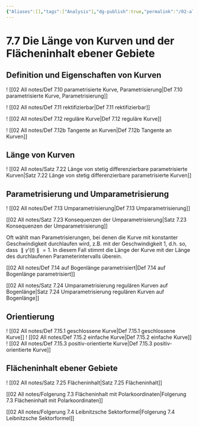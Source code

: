 ```yaml
---
{"Aliases":[],"tags":["Analysis"],"dg-publish":true,"permalink":"/02-all-notes/7-7-die-laenge-von-kurven-und-der-flaecheninhalt-ebener-gebiete/","dgHomeLink":true,"dgPassFrontmatter":true}
---
```


# 7.7 Die Länge von Kurven und der Flächeninhalt ebener Gebiete
## Definition und Eigenschaften von Kurven
! [[02 All notes/Def 7.10 parametrisierte Kurve, Parametrisierung|Def 7.10 parametrisierte Kurve, Parametrisierung]]

! [[02 All notes/Def 7.11 rektifizierbar|Def 7.11 rektifizierbar]]

! [[02 All notes/Def 7.12 reguläre Kurve|Def 7.12 reguläre Kurve]]

! [[02 All notes/Def 7.12b Tangente an Kurven|Def 7.12b Tangente an Kurven]]

## Länge von Kurven
! [[02 All notes/Satz 7.22 Länge von stetig differenzierbare parametrisierte Kurven|Satz 7.22 Länge von stetig differenzierbare parametrisierte Kurven]]

## Parametrisierung und Umparametrisierung
! [[02 All notes/Def 7.13 Umparametrisierung|Def 7.13 Umparametrisierung]]

[[02 All notes/Satz 7.23 Konsequenzen der Umparametrisierung|Satz 7.23 Konsequenzen der Umparametrisierung]]

Oft wählt man Parametrisierungen, bei denen die Kurve mit konstanter Geschwindigkeit durchlaufen wird, z.B. mit der Geschwindigkeit 1, d.h. so, dass $∥γ′(t)∥ = 1$. In diesem Fall stimmt die Länge der Kurve mit der Länge des durchlaufenen Parameterintervalls überein.

[[02 All notes/Def 7.14 auf Bogenlänge parametrisiert|Def 7.14 auf Bogenlänge parametrisiert]]

[[02 All notes/Satz 7.24 Umparametrisierung regulären Kurven auf Bogenlänge|Satz 7.24 Umparametrisierung regulären Kurven auf Bogenlänge]]

## Orientierung
! [[02 All notes/Def 7.15.1 geschlossene Kurve|Def 7.15.1 geschlossene Kurve]]
! [[02 All notes/Def 7.15.2 einfache Kurve|Def 7.15.2 einfache Kurve]]
! [[02 All notes/Def 7.15.3 positiv-orientierte Kurve|Def 7.15.3 positiv-orientierte Kurve]]

## Flächeninhalt ebener Gebiete
! [[02 All notes/Satz 7.25 Flächeninhalt|Satz 7.25 Flächeninhalt]]

[[02 All notes/Folgerung 7.3 Flächeninhalt mit Polarkoordinaten|Folgerung 7.3 Flächeninhalt mit Polarkoordinaten]]

[[02 All notes/Folgerung 7.4 Leibnitzsche Sektorformel|Folgerung 7.4 Leibnitzsche Sektorformel]]

